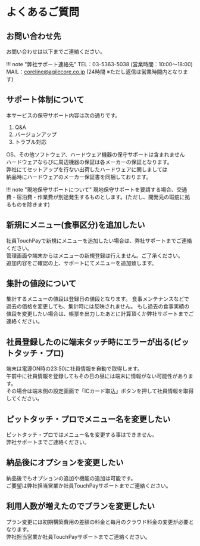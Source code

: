 # よくあるご質問

## お問い合わせ先

お問い合わせは以下までご連絡ください。

!!! note "弊社サポート連絡先"
    TEL：03-5363-5038  (営業時間：10:00〜18:00)  
    MAIL：coreline@agilecore.co.jp  (24時間 ※ただし返信は営業時間内となります)  

## サポート体制について

本サービスの保守サポート内容は次の通りです。

1. Q&A
2. バージョンアップ
3. トラブル対応

OS、その他ソフトウェア、ハードウェア機器の保守サポートは含まれません  
ハードウェアならびに周辺機器の保証は各メーカーの保証となります。  
弊社にてセットアップを行ない出荷したハードウェアに関しましては  
納品時にハードウェアのメーカー保証書を同梱しております。

!!! note "現地保守サポートについて"
    現地保守サポートを要請する場合、交通費・宿泊費・作業費が別途発生するものとします。(ただし、開発元の瑕疵に拠るものを除きます)

## 新規にメニュー(食事区分)を追加したい

社員TouchPayで新規にメニューを追加したい場合は、弊社サポートまでご連絡ください。  
管理画面や端末からはメニューの新規登録は行えません。ご了承ください。  
追加内容をご確認の上、サポートにてメニューを追加致します。

## 集計の値段について

集計するメニューの値段は登録日の値段となります。
食事メンテナンスなどで過去の価格を変更しても、集計時には反映されません。
もし過去の食事実績の値段を変更したい場合は、帳票を出力したあとに計算頂くか弊社サポートまでご連絡ください。

## 社員登録したのに端末タッチ時にエラーが出る(ピットタッチ・プロ)

端末は電源ON時の23:50に社員情報を自動で取得します。  
午前中に社員情報を登録してもその日の昼には端末に情報がない可能性があります。  
その場合は端末側の設定画面で「ICカード取込」ボタンを押して社員情報を取得してください。  

## ピットタッチ・プロでメニュー名を変更したい

ピットタッチ・プロではメニュー名を変更する事はできません。  
弊社サポートまでご連絡ください。

## 納品後にオプションを変更したい

納品後でもオプションの追加や機能の追加は可能です。  
ご要望は弊社担当営業か社員TouchPayサポートまでご連絡ください。

## 利用人数が増えたのでプランを変更したい

プラン変更には初期構築費用の差額の料金と毎月のクラウド料金の変更が必要となります。  
弊社担当営業か社員TouchPayサポートまでご連絡ください。

